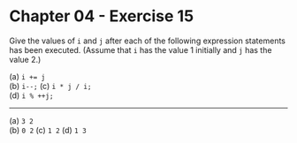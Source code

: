 # Chapter 04 - Exercise 15

Give the values of `i` and `j` after each of the following expression statements has been executed. (Assume that `i` has the value 1 initially and `j` has the value 2.)  

(a) `i += j`  
(b) `i--;`
(c) `i * j / i;`  
(d) `i % ++j;`  

---

(a) `3 2`  
(b) `0 2`
(c) `1 2`
(d) `1 3`
